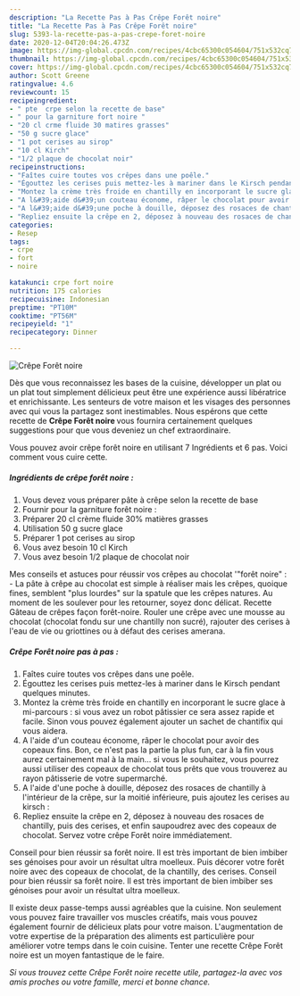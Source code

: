 ```yaml
---
description: "La Recette Pas à Pas Crêpe Forêt noire"
title: "La Recette Pas à Pas Crêpe Forêt noire"
slug: 5393-la-recette-pas-a-pas-crepe-foret-noire
date: 2020-12-04T20:04:26.473Z
image: https://img-global.cpcdn.com/recipes/4cbc65300c054604/751x532cq70/crepe-foret-noire-photo-principale-de-la-recette.jpg
thumbnail: https://img-global.cpcdn.com/recipes/4cbc65300c054604/751x532cq70/crepe-foret-noire-photo-principale-de-la-recette.jpg
cover: https://img-global.cpcdn.com/recipes/4cbc65300c054604/751x532cq70/crepe-foret-noire-photo-principale-de-la-recette.jpg
author: Scott Greene
ratingvalue: 4.6
reviewcount: 15
recipeingredient:
- " pte  crpe selon la recette de base"
- " pour la garniture fort noire "
- "20 cl crme fluide 30 matires grasses"
- "50 g sucre glace"
- "1 pot cerises au sirop"
- "10 cl Kirch"
- "1/2 plaque de chocolat noir"
recipeinstructions:
- "Faîtes cuire toutes vos crêpes dans une poêle."
- "Égouttez les cerises puis mettez-les à mariner dans le Kirsch pendant quelques minutes."
- "Montez la crème très froide en chantilly en incorporant le sucre glace à mi-parcours : si vous avez un robot pâtissier ce sera assez rapide et facile. Sinon vous pouvez également ajouter un sachet de chantifix qui vous aidera."
- "A l&#39;aide d&#39;un couteau économe, râper le chocolat pour avoir des copeaux fins. Bon, ce n&#39;est pas la partie la plus fun, car à la fin vous aurez certainement mal à la main... si vous le souhaitez, vous pourrez aussi utiliser des copeaux de chocolat tous prêts que vous trouverez au rayon pâtisserie de votre supermarché."
- "A l&#39;aide d&#39;une poche à douille, déposez des rosaces de chantilly à l&#39;intérieur de la crêpe, sur la moitié inférieure, puis ajoutez les cerises au kirsch :"
- "Repliez ensuite la crêpe en 2, déposez à nouveau des rosaces de chantilly, puis des cerises, et enfin saupoudrez avec des copeaux de chocolat. Servez votre crêpe Forêt noire immédiatement."
categories:
- Resep
tags:
- crpe
- fort
- noire

katakunci: crpe fort noire 
nutrition: 175 calories
recipecuisine: Indonesian
preptime: "PT10M"
cooktime: "PT56M"
recipeyield: "1"
recipecategory: Dinner

---
```



![Crêpe Forêt noire](https://img-global.cpcdn.com/recipes/4cbc65300c054604/751x532cq70/crepe-foret-noire-photo-principale-de-la-recette.jpg)

Dès que vous reconnaissez les bases de la cuisine, développer un plat ou un plat tout simplement délicieux peut être une expérience aussi libératrice et enrichissante. Les senteurs de votre maison et les visages des personnes avec qui vous la partagez sont inestimables. Nous espérons que cette recette de <strong> Crêpe Forêt noire </strong> vous fournira certainement quelques suggestions pour que vous deveniez un chef extraordinaire.

<!--inarticleads1-->

Vous pouvez avoir crêpe forêt noire en utilisant 7 Ingrédients et 6 pas. Voici comment vous cuire cette.

##### Ingrédients de crêpe forêt noire :

1. Vous devez vous préparer  pâte à crêpe selon la recette de base
1. Fournir  pour la garniture forêt noire :
1. Préparer 20 cl crème fluide 30% matières grasses
1. Utilisation 50 g sucre glace
1. Préparer 1 pot cerises au sirop
1. Vous avez besoin 10 cl Kirch
1. Vous avez besoin 1/2 plaque de chocolat noir


Mes conseils et astuces pour réussir vos crêpes au chocolat &#39;&#34;forêt noire&#34; : - La pâte à crêpe au chocolat est simple à réaliser mais les crêpes, quoique fines, semblent &#34;plus lourdes&#34; sur la spatule que les crêpes natures. Au moment de les soulever pour les retourner, soyez donc délicat. Recette Gâteau de crêpes façon forêt-noire. Rouler une crêpe avec une mousse au chocolat (chocolat fondu sur une chantilly non sucré), rajouter des cerises à l&#39;eau de vie ou griottines ou à défaut des cerises amerana. 

<!--inarticleads2-->

##### Crêpe Forêt noire pas à pas :

1. Faîtes cuire toutes vos crêpes dans une poêle.
1. Égouttez les cerises puis mettez-les à mariner dans le Kirsch pendant quelques minutes.
1. Montez la crème très froide en chantilly en incorporant le sucre glace à mi-parcours : si vous avez un robot pâtissier ce sera assez rapide et facile. Sinon vous pouvez également ajouter un sachet de chantifix qui vous aidera.
1. A l&#39;aide d&#39;un couteau économe, râper le chocolat pour avoir des copeaux fins. Bon, ce n&#39;est pas la partie la plus fun, car à la fin vous aurez certainement mal à la main... si vous le souhaitez, vous pourrez aussi utiliser des copeaux de chocolat tous prêts que vous trouverez au rayon pâtisserie de votre supermarché.
1. A l&#39;aide d&#39;une poche à douille, déposez des rosaces de chantilly à l&#39;intérieur de la crêpe, sur la moitié inférieure, puis ajoutez les cerises au kirsch :
1. Repliez ensuite la crêpe en 2, déposez à nouveau des rosaces de chantilly, puis des cerises, et enfin saupoudrez avec des copeaux de chocolat. Servez votre crêpe Forêt noire immédiatement.


Conseil pour bien réussir sa forêt noire. Il est très important de bien imbiber ses génoises pour avoir un résultat ultra moelleux. Puis décorer votre forêt noire avec des copeaux de chocolat, de la chantilly, des cerises. Conseil pour bien réussir sa forêt noire. Il est très important de bien imbiber ses génoises pour avoir un résultat ultra moelleux. 

<!--inarticleads1-->

<p>
Il existe deux passe-temps aussi agréables que la cuisine. Non seulement vous pouvez faire travailler vos muscles créatifs, mais vous pouvez également fournir de délicieux plats pour votre maison. L'augmentation de votre expertise de la préparation des aliments est particulière pour améliorer votre temps dans le coin cuisine. Tenter une recette Crêpe Forêt noire est un moyen fantastique de le faire.
</p>

<p>
<i>Si vous trouvez cette Crêpe Forêt noire recette utile, partagez-la avec vos amis proches ou votre famille, merci et bonne chance.</i>
</p>
